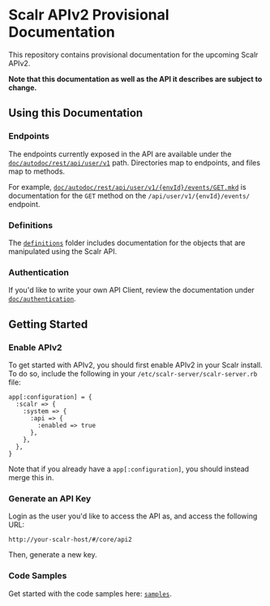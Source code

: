 Scalr APIv2 Provisional Documentation
=====================================

This repository contains provisional documentation for the upcoming Scalr
APIv2.

**Note that this documentation as well as the API it describes are subject to
change.**


Using this Documentation
------------------------

### Endpoints ###

The endpoints currently exposed in the API are available under the
[`doc/autodoc/rest/api/user/v1`](./doc/autodoc/rest/api/user/v1) path. Directories map to endpoints,
and files map to methods.

For example, [`doc/autodoc/rest/api/user/v1/{envId}/events/GET.mkd`](./doc/autodoc/rest/api/user/v1/{envId}/events/GET.mkd)
is documentation for the `GET` method on the `/api/user/v1/{envId}/events/`
endpoint.

### Definitions ###

The [`definitions`](./doc/autodoc/definitions) folder includes documentation for the
objects that are manipulated using the Scalr API.


### Authentication ###

If you'd like to write your own API Client, review the documentation under
[`doc/authentication`](./doc/authentication).


Getting Started
---------------

### Enable APIv2 ###

To get started with APIv2, you should first enable APIv2 in your Scalr install.
To do so, include the following in your `/etc/scalr-server/scalr-server.rb`
file:

    app[:configuration] = {
      :scalr => {
        :system => {
          :api => {
            :enabled => true
          },
        },
      },
    }

Note that if you already have a `app[:configuration]`, you should instead
merge this in.


### Generate an API Key ###

Login as the user you'd like to access the API as, and access the following
URL:

    http://your-scalr-host/#/core/api2

Then, generate a new key.


### Code Samples ###

Get started with the code samples here: [`samples`](./samples).
